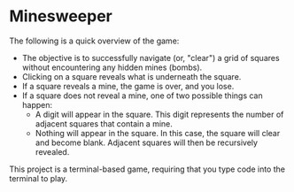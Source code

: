 # Minesweeper

The following is a quick overview of the game:

- The objective is to successfully navigate (or, "clear") a grid of squares without encountering any hidden mines (bombs).
- Clicking on a square reveals what is underneath the square.
- If a square reveals a mine, the game is over, and you lose.
- If a square does not reveal a mine, one of two possible things can happen:
    - A digit will appear in the square. This digit represents the number of adjacent squares that contain a mine.
    - Nothing will appear in the square. In this case, the square will clear and become blank. Adjacent squares will then be recursively revealed.

This project is a terminal-based game, requiring that you type code into the terminal to play.